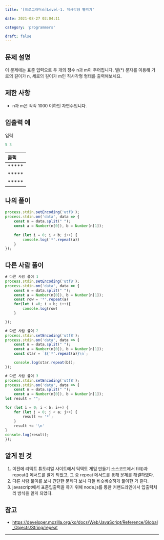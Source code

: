 ```yaml
---
title: '[프로그래머스]Level-1. 직사각형 별찍기'

date: 2021-08-27 02:04:11

category: 'programmers'

draft: false
---
```




## 문제 설명

이 문제에는 표준 입력으로 두 개의 정수 n과 m이 주어집니다.
별(*) 문자를 이용해 가로의 길이가 n, 세로의 길이가 m인 직사각형 형태를 출력해보세요.



## 제한 사항

* n과 m은 각각 1000 이하인 자연수입니다.

  

## 입출력 예

입력

```js
5 3
```

| 출력   |
| :----- |
| \***** |
| \***** |
| \***** |



## 나의 풀이

```javascript
process.stdin.setEncoding('utf8');
process.stdin.on('data', data => {
    const n = data.split(" ");
    const a = Number(n[0]), b = Number(n[1]);
    
    for (let i = 0; i < b; i++) {
        console.log('*'.repeat(a))
    }
});
```



## 다른 사람 풀이

```js
# 다른 사람 풀이 1
process.stdin.setEncoding('utf8');
process.stdin.on('data', data => {
    const n = data.split(" ");
    const a = Number(n[0]), b = Number(n[1]);
    const row = '*'.repeat(a)
    for(let i =0; i < b; i++){
        console.log(row)
    }

});

# 다른 사람 풀이 2
process.stdin.setEncoding('utf8');
process.stdin.on('data', data => {
    const n = data.split(" ");
    const a = Number(n[0]), b = Number(n[1]);
    const star = `${'*'.repeat(a)}\n`;

    console.log(star.repeat(b));
});

# 다른 사람 풀이 3
process.stdin.setEncoding('utf8');
process.stdin.on('data', data => {
    const n = data.split(" ");
    const a = Number(n[0]), b = Number(n[1]);
let result = "";

for (let i = 0; i < b; i++) {
    for (let j = 0; j < a; j++) {
        result += '*';
    }
    result += '\n'
}
console.log(result);
});
```



## 알게 된 것

1. 이전에 리액트 튜토리얼 사이트에서 틱택토 게임 만들기 소스코드에서 fill()과 repeat() 메서드를 알게 되었고, 그 중 repeat 메서드를 통해 문제를 해결하였다. 
2. 다른 사람 풀이를 보니 간단한 문제다 보니 다들 비슷비슷하게 풀이한 거 같다.
3. javascript에서 표준입출력을 하기 위해 node.js를 통한 커맨드라인에서 입출력처리 방식을 알게 되었다.


## 참고

* https://developer.mozilla.org/ko/docs/Web/JavaScript/Reference/Global_Objects/String/repeat
---
  